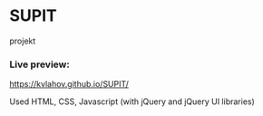 # SUPIT
projekt

### Live preview:

https://kvlahov.github.io/SUPIT/

Used HTML, CSS, Javascript (with jQuery and jQuery UI libraries)
